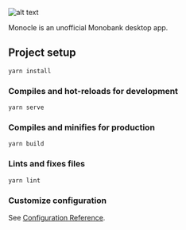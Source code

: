 ![alt text](https://github.com/enkot/monocle/blob/master/src/assets/logo.svg?raw=true)

Monocle is an unofficial Monobank desktop app.

## Project setup

```
yarn install
```

### Compiles and hot-reloads for development

```
yarn serve
```

### Compiles and minifies for production

```
yarn build
```

### Lints and fixes files

```
yarn lint
```

### Customize configuration

See [Configuration Reference](https://cli.vuejs.org/config/).
